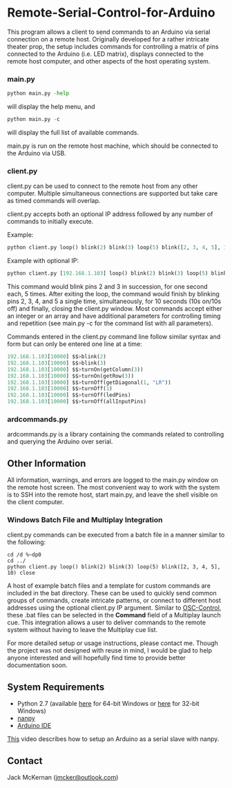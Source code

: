 # Remote-Serial-Control-for-Arduino #

This program allows a client to send commands to an Arduino via serial connection on a remote host. Originally developed for a rather intricate theater prop, the setup includes commands for controlling a matrix of pins connected to the Arduino (i.e. LED matrix), displays connected to the remote host computer, and other aspects of the host operating system.

### main.py ###
```python 
python main.py -help
```
will display the help menu, and
```python
python main.py -c
```
will display the full list of available commands.

main.py is run on the remote host machine, which should be connected to the Arduino via USB.

### client.py ###

client.py can be used to connect to the remote host from any other computer. Multiple simultaneous connections are supported but take care as timed commands will overlap.

client.py accepts both an optional IP address followed by any number of commands to initially execute.

Example:
```python
python client.py loop() blink(2) blink(3) loop(5) blink([2, 3, 4, 5], 10) close
```
Example with optional IP:
```python
python client.py [192.168.1.103] loop() blink(2) blink(3) loop(5) blink([2, 3, 4, 5], 10) close
```
This command would blink pins 2 and 3 in succession, for one second each, 5 times. After exiting the loop, the command would finish by blinking pins 2, 3, 4, and 5 a single time, simultaneously, for 10 seconds (10s on/10s off) and finally, closing the client.py window. 
Most commands accept either an integer or an array and have additional parameters for controlling timing and repetition (see main.py -c for the command list with all parameters).

Commands entered in the client.py command line follow similar syntax and form but can only be entered one line at a time:
```python
192.168.1.103[10000] $$>blink(2)
192.168.1.103[10000] $$>blink(3)
192.168.1.103[10000] $$>turnOn(getColumn(3))
192.168.1.103[10000] $$>turnOn(getRow(3))
192.168.1.103[10000] $$>turnOff(getDiagonal(1, "LR"))
192.168.1.103[10000] $$>turnOff(1)
192.168.1.103[10000] $$>turnOff(ledPins)
192.168.1.103[10000] $$>turnOff(allInputPins)
```

### ardcommands.py ###
ardcommands.py is a library containing the commands related to controlling and querying the Arduino over serial.

## Other Information ##

All information, warnings, and errors are logged to the main.py window on the remote host screen. The most convenient way to work with the system is to SSH into the remote host, start main.py, and leave the shell visible on the client computer.

### Windows Batch File and Multiplay Integration ###
client.py commands can be executed from a batch file in a manner similar to the following:
```
cd /d %~dp0
cd ../
python client.py loop() blink(2) blink(3) loop(5) blink([2, 3, 4, 5], 10) close
```
A host of example batch files and a template for custom commands are included in the bat directory. These can be used to quickly send common groups of commands, create intricate patterns, or connect to different host addresses using the optional client.py IP argument.
Similar to [OSC-Control](https://github.com/jmcker/OSC-Control---ETC-Eos/), these .bat files can be selected in the **Command** field of a Multiplay launch cue. This integration allows a user to deliver commands to the remote system without having to leave the Multiplay cue list.

For more detailed setup or usage instructions, please contact me. Though the project was not designed with reuse in mind, I would be glad to help anyone interested and will hopefully find time to provide better documentation soon.

## System Requirements ##
* Python 2.7 (available [here](https://www.python.org/ftp/python/2.7.14/python-2.7.14rc1.amd64.msi) for 64-bit Windows or [here](https://www.python.org/ftp/python/2.7.14/python-2.7.14rc1.msi) for 32-bit Windows)
* [nanpy](https://pypi.python.org/pypi/nanpy)
* [Arduino IDE](https://www.arduino.cc/en/Main/Software)

[This](https://www.youtube.com/watch?v=QumIhvYtRKQ) video describes how to setup an Arduino as a serial slave with nanpy.

## Contact ##
Jack McKernan ([jmcker@outlook.com](mailto:jmcker@outlook.com))
